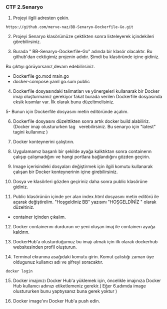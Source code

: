 ### CTF 2.Senaryo

1. Projeyi ilgili adresten çekin.
```
https://github.com/merve-naz/BB-Senaryo-Dockerfile-Go.git 
```
2. Projeyi Senaryo klasörümüze çektikten sonra listeleyerek içindekileri görebilirsiniz.

3. Burada " BB-Senaryo-Dockerfile-Go" adında bir klasör olacaktır. Bu github'dan cektigimiz projenin adıdır. Şimdi bu klasöründe içine gidiniz.

Bu çıktıyı görüyorsanız,devam edebilirsiniz.
- Dockerfile                  go.mod       main.go 
- docker-compose.yaml         go.sum       public

4. Dockerfile dosyasındaki talimatları ve yönergeleri kullanarak bir Docker imajı oluşturmamız gerekiyor fakat burada verilen Dockerfile dosyasında eksik kısımlar var. İlk olarak bunu düzeltmelisiniz.

5- Bunun için Dockerfile dosyasını metin editöründe açalım.

6. Dockerfile dosyasını düzelttikten sonra artık docker build alabiliriz.(Docker imajı olustururken tag   verebilirsiniz. Bu senaryo için "latest" tagini kullanınız ) 

7. Docker konteynerini çalıştırın.

8. Uygulamamız başarılı bir şekilde ayağa kalktıktan sonra containerın çalışıp çalışmadığını ve hangi portlara bağlandığını gözden geçirin.

9. Image içerisindeki dosyaları değiştirmek için ilgili komutu kullanarak çalışan bir Docker konteynerinin içine girebilirsiniz.

10. Dosya ve klasörleri gözden geçiriniz daha sonra public klasörüne gidiniz.

11. Public klasörünün içinde yer alan index.html dosyasını metin editörü ile açarak değiştirelim. "Hoşgeldiniz BB" yazısını "HOŞGELDİNİZ " olarak düzeltiniz.

- container içinden çıkalım. 

12. Docker containerını durdurun ve yeni oluşan imaj ile containerı ayağa kaldırın.

13. DockerHub'a olusturduğumuz bu imajı atmak için ilk olarak dockerhub websitesinden profil oluşturun.

14. Terminal ekranına asağıdaki komutu girin. Komut çalıstığı zaman üye oldugunuz kullanıcı adı ve şifreyi soracaktır.
``` 
docker login
```
15. Docker imajınızı Docker Hub'a yüklemek için, öncelikle imajınıza Docker Hub kullanıcı adınızı etiketlemeniz gerekir.( Eğer 6.adımda image olustururken bunu yaptıysanız buna gerek yoktur )

16. Docker image'ını Docker Hub'a push edin.
